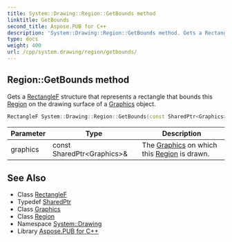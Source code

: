 ```yaml
---
title: System::Drawing::Region::GetBounds method
linktitle: GetBounds
second_title: Aspose.PUB for C++
description: 'System::Drawing::Region::GetBounds method. Gets a RectangleF structure that represents a rectangle that bounds this Region on the drawing surface of a Graphics object in C++.'
type: docs
weight: 400
url: /cpp/system.drawing/region/getbounds/
---
```

## Region::GetBounds method


Gets a [RectangleF](../../rectanglef/) structure that represents a rectangle that bounds this [Region](../) on the drawing surface of a [Graphics](../../graphics/) object.

```cpp
RectangleF System::Drawing::Region::GetBounds(const SharedPtr<Graphics> &graphics) const
```


| Parameter | Type | Description |
| --- | --- | --- |
| graphics | const SharedPtr\<Graphics\>\& | The [Graphics](../../graphics/) on which this [Region](../) is drawn. |

## See Also

* Class [RectangleF](../../rectanglef/)
* Typedef [SharedPtr](../../../system/sharedptr/)
* Class [Graphics](../../graphics/)
* Class [Region](../)
* Namespace [System::Drawing](../../)
* Library [Aspose.PUB for C++](../../../)
